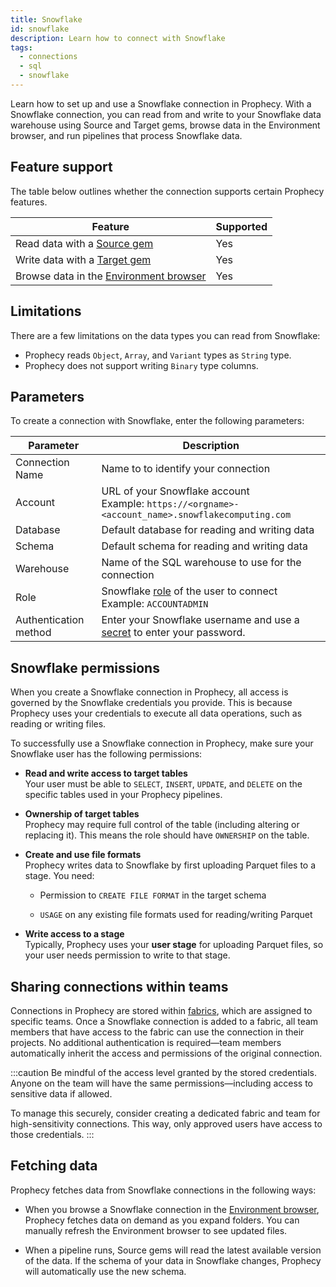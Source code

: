 ```yaml
---
title: Snowflake
id: snowflake
description: Learn how to connect with Snowflake
tags:
  - connections
  - sql
  - snowflake
---
```


Learn how to set up and use a Snowflake connection in Prophecy. With a Snowflake connection, you can read from and write to your Snowflake data warehouse using Source and Target gems, browse data in the Environment browser, and run pipelines that process Snowflake data.

## Feature support

The table below outlines whether the connection supports certain Prophecy features.

| Feature                                                       | Supported |
| ------------------------------------------------------------- | --------- |
| Read data with a [Source gem](/analysts/source-target)        | Yes       |
| Write data with a [Target gem](/analysts/source-target)       | Yes       |
| Browse data in the [Environment browser](/analysts/pipelines) | Yes       |

## Limitations

There are a few limitations on the data types you can read from Snowflake:

- Prophecy reads `Object`, `Array`, and `Variant` types as `String` type.
- Prophecy does not support writing `Binary` type columns.

## Parameters

To create a connection with Snowflake, enter the following parameters:

| Parameter             | Description                                                                                                                                    |
| --------------------- | ---------------------------------------------------------------------------------------------------------------------------------------------- |
| Connection Name       | Name to to identify your connection                                                                                                            |
| Account               | URL of your Snowflake account<br/>Example: `https://<orgname>-<account_name>.snowflakecomputing.com`                                           |
| Database              | Default database for reading and writing data                                                                                                  |
| Schema                | Default schema for reading and writing data                                                                                                    |
| Warehouse             | Name of the SQL warehouse to use for the connection                                                                                            |
| Role                  | Snowflake [role](https://docs.snowflake.com/en/user-guide/security-access-control-overview) of the user to connect<br/>Example: `ACCOUNTADMIN` |
| Authentication method | Enter your Snowflake username and use a [secret](docs/administration/secrets/secrets.md) to enter your password.                               |

<!-- ## Authentication methods

You can configure your Snowflake connection with one of the following authentication methods:

- **Snowflake [OAuth](docs/administration/authentication/databricks-oauth.md).** Prophecy prompts you to sign in with Snowflake.
- **Password**. Enter your Snowflake username and use a [secret](docs/administration/secrets/secrets.md) to enter your password. -->

## Snowflake permissions

When you create a Snowflake connection in Prophecy, all access is governed by the Snowflake credentials you provide. This is because Prophecy uses your credentials to execute all data operations, such as reading or writing files.

To successfully use a Snowflake connection in Prophecy, make sure your Snowflake user has the following permissions:

- **Read and write access to target tables**  
  Your user must be able to `SELECT`, `INSERT`, `UPDATE`, and `DELETE` on the specific tables used in your Prophecy pipelines.

- **Ownership of target tables**  
  Prophecy may require full control of the table (including altering or replacing it). This means the role should have `OWNERSHIP` on the table.

- **Create and use file formats**  
  Prophecy writes data to Snowflake by first uploading Parquet files to a stage. You need:

  - Permission to `CREATE FILE FORMAT` in the target schema

  - `USAGE` on any existing file formats used for reading/writing Parquet

- **Write access to a stage**  
  Typically, Prophecy uses your **user stage** for uploading Parquet files, so your user needs permission to write to that stage.

## Sharing connections within teams

Connections in Prophecy are stored within [fabrics](docs/administration/fabrics/prophecy-fabrics/prophecy-fabrics.md), which are assigned to specific teams. Once a Snowflake connection is added to a fabric, all team members that have access to the fabric can use the connection in their projects. No additional authentication is required—team members automatically inherit the access and permissions of the original connection.

:::caution
Be mindful of the access level granted by the stored credentials. Anyone on the team will have the same permissions—including access to sensitive data if allowed.

To manage this securely, consider creating a dedicated fabric and team for high-sensitivity connections. This way, only approved users have access to those credentials.
:::

## Fetching data

Prophecy fetches data from Snowflake connections in the following ways:

- When you browse a Snowflake connection in the [Environment browser](/analysts/pipelines), Prophecy fetches data on demand as you expand folders. You can manually refresh the Environment browser to see updated files.

- When a pipeline runs, Source gems will read the latest available version of the data. If the schema of your data in Snowflake changes, Prophecy will automatically use the new schema.
